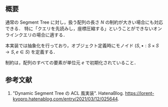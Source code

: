 ## 概要

通常の Segment Tree に対し，扱う配列の長さ $N$ の制約が大きい場合にも対応できる．
特に「クエリを先読みし，座標圧縮する」ということができないオンラインクエリの場合に適する．

本実装では抽象化を行っており，オブジェクト定義時にモノイド $(S, \bullet : S \times S \rightarrow S, e \in S)$ を定義する．

制約は，配列のすべての要素が単位元 $e$ で初期化されていること．


## 参考文献

1. "Dynamic Segment Tree の ACL 風実装". HatenaBlog. <https://lorent-kyopro.hatenablog.com/entry/2021/03/12/025644>.
